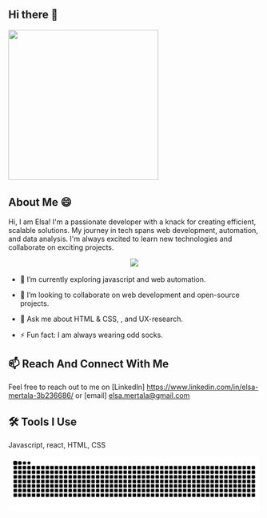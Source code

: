 ## Hi there 👋

<img src="https://user-images.githubusercontent.com/74038190/213760686-dcb02031-af46-4b9d-a6b1-9c367a379d9f.gif" width="300" height="300">

## About Me 😄

Hi, I am Elsa! I'm a passionate developer with a knack for creating efficient, scalable solutions. My journey in tech spans web development, automation, and data analysis. I'm always excited to learn new technologies and collaborate on exciting projects.

<div align="center">
<img src="https://user-images.githubusercontent.com/74038190/212257468-1e9a91f1-b626-4baa-b15d-5c385dfa7ed2.gif" width="100">
</div>

- 🌱 I’m currently exploring javascript and web automation.
- 🤝 I’m looking to collaborate on web development and open-source projects.

- 💬 Ask me about HTML & CSS,  , and UX-research.
- ⚡ Fun fact: I am always wearing odd socks.

## 📫 Reach And Connect With Me

Feel free to reach out to me on [LinkedIn] https://www.linkedin.com/in/elsa-mertala-3b236686/ or [email] elsa.mertala@gmail.com

## 🛠️ Tools I Use
Javascript, react, HTML, CSS

<picture>
  <source media="(prefers-color-scheme: dark)" srcset="https://raw.githubusercontent.com/Elsalilly/Elsalilly/output/github-contribution-grid-snake-dark.svg">
  <source media="(prefers-color-scheme: light)" srcset="https://raw.githubusercontent.com/Elsalilly/Elsalilly/output/github-contribution-grid-snake.svg">
  <img alt="github contribution grid snake animation" src="https://raw.githubusercontent.com/Elsalilly/Elsalilly/output/github-contribution-grid-snake.svg">
</picture>
